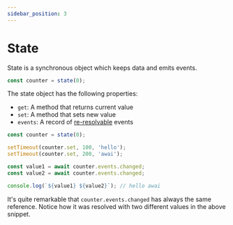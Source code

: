 ```yaml
---
sidebar_position: 3
---
```


# State

State is a synchronous object which keeps data and emits events.

```ts
const counter = state(0);
```

The state object has the following properties:

* `get`: A method that returns current value
* `set`: A method that sets new value
* `events`: A record of [re-resolvable](/re-resolvable) events

```ts title="State usage"
const counter = state(0);

setTimeout(counter.set, 100, 'hello');
setTimeout(counter.set, 200, 'awai');

const value1 = await counter.events.changed;
const value2 = await counter.events.changed; 

console.log(`${value1} ${value2}`); // hello awai
```

It's quite remarkable that `counter.events.changed` has always the same reference. Notice how it was resolved with two different values in the above snippet.
